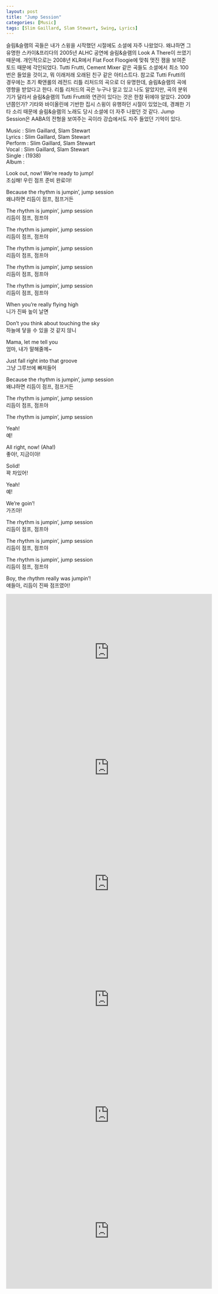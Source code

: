 ```yaml
---
layout: post
title: "Jump Session"
categories: [Music]
tags: [Slim Gaillard, Slam Stewart, Swing, Lyrics]
---
```


슬림&슬램의 곡들은 내가 스윙을 시작했던 시절에도 소셜에 자주 나왔었다. 왜냐하면 그 유명한 스카이&프리다의 2005년 ALHC 공연에 슬림&슬램의 Look A There이 쓰였기 때문에. 개인적으로는 2008년 KLR에서 Flat Foot Floogie에 맞춰 멋진 잼을 보여준 토드 때문에 각인되었다. Tutti Frutti, Cement Mixer 같은 곡들도 소셜에서 최소 100번은 들었을 것이고, 뭐 이래저래 오래된 친구 같은 아티스트다. 참고로 Tutti Frutti의 경우에는 초기 롹앤롤의 레전드 리틀 리처드의 곡으로 더 유명한데, 슬림&슬램의 곡에 영향을 받았다고 한다. 리틀 리처드의 곡은 누구나 알고 있고 나도 알았지만, 곡의 분위기가 달라서 슬림&슬램의 Tutti Frutti와 연관이 있다는 것은 한참 뒤에야 알았다. 2009년쯤인가? 기타와 바이올린에 기반한 집시 스윙이 유행하던 시절이 있었는데, 경쾌한 기타 소리 때문에 슬림&슬램의 노래도 당시 소셜에 더 자주 나왔던 것 같다. Jump Session은 AABA의 전형을 보여주는 곡이라 강습에서도 자주 들었던 기억이 있다.

Music : Slim Gaillard, Slam Stewart  
Lyrics : Slim Gaillard, Slam Stewart  
Perform : Slim Gaillard, Slam Stewart  
Vocal : Slim Gaillard, Slam Stewart  
Single : (1938)  
Album :  

Look out, now! We’re ready to jump!  
조심해! 우린 점프 준비 완료야!  

Because the rhythm is jumpin’, jump session  
왜냐하면 리듬이 점프, 점프거든  

The rhythm is jumpin’, jump session  
리듬이 점프, 점프야  

The rhythm is jumpin’, jump session  
리듬이 점프, 점프야  

The rhythm is jumpin’, jump session  
리듬이 점프, 점프야  

The rhythm is jumpin’, jump session  
리듬이 점프, 점프야  

The rhythm is jumpin’, jump session  
리듬이 점프, 점프야  

When you’re really flying high  
니가 진짜 높이 날면  

Don’t you think about touching the sky  
하늘에 닿을 수 있을 것 같지 않니  

Mama, let me tell you  
엄마, 내가 말해줄께~  

Just fall right into that groove  
그냥 그루브에 빠져들어  

Because the rhythm is jumpin’, jump session  
왜냐하면 리듬이 점프, 점프거든  

The rhythm is jumpin’, jump session  
리듬이 점프, 점프야  

The rhythm is jumpin’, jump session  

Yeah!  
예!

All right, now! (Aha!)  
좋아!, 지금이야!

Solid!  
꽉 차있어!

Yeah!  
예!

We’re goin’!  
가즈아!

The rhythm is jumpin’, jump session  
리듬이 점프, 점프야

The rhythm is jumpin’, jump session  
리듬이 점프, 점프야  

The rhythm is jumpin’, jump session  
리듬이 점프, 점프야  

Boy, the rhythm really was jumpin’!  
얘들아, 리듬이 진짜 점프였어!

<iframe width="560" height="315" src="https://www.youtube.com/embed/zv6R3G3gvVA" title="YouTube video player" frameborder="0" allow="accelerometer; autoplay; clipboard-write; encrypted-media; gyroscope; picture-in-picture" allowfullscreen></iframe>

<iframe width="560" height="315" src="https://www.youtube.com/embed/9Z59Os70nOA" title="YouTube video player" frameborder="0" allow="accelerometer; autoplay; clipboard-write; encrypted-media; gyroscope; picture-in-picture" allowfullscreen></iframe>

<iframe width="560" height="315" src="https://www.youtube.com/embed/2Dmt8lwgB_U" title="YouTube video player" frameborder="0" allow="accelerometer; autoplay; clipboard-write; encrypted-media; gyroscope; picture-in-picture" allowfullscreen></iframe>

<iframe width="560" height="315" src="https://www.youtube.com/embed/Cj059o9OwqY" title="YouTube video player" frameborder="0" allow="accelerometer; autoplay; clipboard-write; encrypted-media; gyroscope; picture-in-picture" allowfullscreen></iframe>

<iframe width="560" height="315" src="https://www.youtube.com/embed/xZE7qYMy8C4" title="YouTube video player" frameborder="0" allow="accelerometer; autoplay; clipboard-write; encrypted-media; gyroscope; picture-in-picture" allowfullscreen></iframe>

<iframe width="560" height="315" src="https://www.youtube.com/embed/CbXA0AYiHNk" title="YouTube video player" frameborder="0" allow="accelerometer; autoplay; clipboard-write; encrypted-media; gyroscope; picture-in-picture" allowfullscreen></iframe>